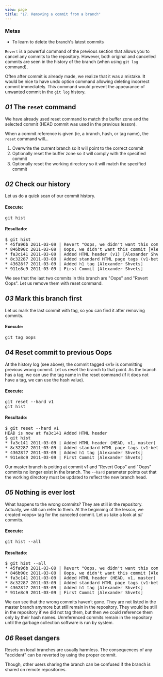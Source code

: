 ```yaml
---
view: page
title: "17. Removing a commit from a branch"
---
```


<h3>Metas</h3>

<ul><li>To learn to delete the branch's latest commits</li></ul>

<p><code>Revert</code> is a powerful command of the previous section that allows you to cancel any commits to the repository. However, both original and cancelled commits are seen in the history of the branch (when using <code>git log</code> command).</p>

<p>Often after commit is already made, we realize that it was a mistake. It would be nice to have undo option command allowing deleting incorrect commit immediately. This command would prevent the appearance of unwanted commit in the <code>git log</code> history.</p>

<h2><em>01</em> The <code>reset</code> command</h2>

<p>We have already used reset command to match the buffer zone and the selected commit (HEAD commit was used in the previous lesson).</p>

<p>When a commit reference is given (ie, a branch, hash, or tag name), the <code>reset</code> command will...</p>

<ol>
<li>Overwrite the current branch so it will point to the correct commit</li>
<li>Optionally reset the buffer zone so it will comply with the specified commit</li>
<li>Optionally reset the working directory so it will match the specified commit</li>
</ol>

<h2><em>02</em> Check our history</h2>

<p>Let us do a quick scan of our commit history.</p>

<h4 class="h4-pre">Execute:</h4>

<pre class="instructions">git hist</pre>

<h4 class="h4-pre">Resultado:</h4>

<pre class="sample">$ git hist
* 45fa96b 2011-03-09 | Revert "Oops, we didn't want this commit" (HEAD, master) [Alexander Shvets]
* 846b90c 2011-03-09 | Oops, we didn't want this commit [Alexander Shvets]
* fa3c141 2011-03-09 | Added HTML header (v1) [Alexander Shvets]
* 8c32287 2011-03-09 | Added standard HTML page tags (v1-beta) [Alexander Shvets]
* 43628f7 2011-03-09 | Added h1 tag [Alexander Shvets]
* 911e8c9 2011-03-09 | First Commit [Alexander Shvets]</pre>

<p>We see that the last two commits in this branch are "Oops" and "Revert Oops". Let us remove them with reset command.</p>

<h2><em>03</em> Mark this branch first</h2>

<p>Let us mark the last commit with tag, so you can find it after removing commits.</p>

<h4 class="h4-pre">Execute:</h4>

<pre class="instructions">git tag oops</pre>

<h2><em>04</em> Reset commit to previous Oops</h2>

<p>At the history log (see above), the commit tagged «v1» is committing previous wrong commit. Let us reset the branch to that point. As the branch has a tag, we can use the tag name in the reset command (if it does not have a tag, we can use the hash value).</p>

<h4 class="h4-pre">Execute:</h4>

<pre class="instructions">git reset --hard v1
git hist</pre>

<h4 class="h4-pre">Resultado:</h4>

<pre class="sample">$ git reset --hard v1
HEAD is now at fa3c141 Added HTML header
$ git hist
* fa3c141 2011-03-09 | Added HTML header (HEAD, v1, master) [Alexander Shvets]
* 8c32287 2011-03-09 | Added standard HTML page tags (v1-beta) [Alexander Shvets]
* 43628f7 2011-03-09 | Added h1 tag [Alexander Shvets]
* 911e8c9 2011-03-09 | First Commit [Alexander Shvets]</pre>

<p>Our master branch is poiting at commit v1 and "Revert Oops" and "Oops" commits no longer exist in the branch. The  <code>--hard</code> parameter points out that the working directory must be updated to reflect the new branch head.</p>
<h2><em>05</em> Nothing is ever lost</h2>

<p>What happens to the wrong commits? They are still in the repository. Actually, we still can refer to them. At the beginning of the lesson, we created «oops» tag for the canceled commit. Let us take a look at <em>all</em> commits.</p>

<h4 class="h4-pre">Execute:</h4>

<pre class="instructions">git hist --all</pre>

<h4 class="h4-pre">Resultado:</h4>

<pre class="sample">$ git hist --all
* 45fa96b 2011-03-09 | Revert "Oops, we didn't want this commit" (oops) [Alexander Shvets]
* 846b90c 2011-03-09 | Oops, we didn't want this commit [Alexander Shvets]
* fa3c141 2011-03-09 | Added HTML header (HEAD, v1, master) [Alexander Shvets]
* 8c32287 2011-03-09 | Added standard HTML page tags (v1-beta) [Alexander Shvets]
* 43628f7 2011-03-09 | Added h1 tag [Alexander Shvets]
* 911e8c9 2011-03-09 | First Commit [Alexander Shvets]</pre>

<p>We can see that the wrong commits haven’t gone. They are not listed in the master branch anymore but still remain in the repository. They would be still in the repository if we did not tag them, but then we could reference them only by their hash names. Unreferenced commits remain in the repository until the garbage collection software is run by system.</p>

<h2><em>06</em> Reset dangers</h2>

<p>Resets on local branches are usually harmless. The consequences of any "accident" can be reverted by using the proper commit.</p>

<p>Though, other users sharing the branch can be confused if the branch is shared on remote repositories.</p>
